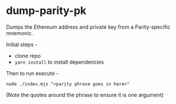 # dump-parity-pk

Dumps the Ethereum address and private key from a Parity-specific mnemonic.

Initial steps -

- clone repo
- `yarn install` to install dependencies

Then to run execute -

```
node ./index.mjs "<parity phrase goes in here>"
```

(Note the quotes around the phrase to ensure it is one argument)


